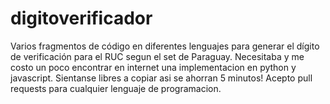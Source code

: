 # digitoverificador
Varios fragmentos de código en diferentes lenguajes para generar el dígito de verificación para el RUC segun el set de Paraguay.
Necesitaba y me costo un poco encontrar en internet una implementacion en python y javascript.
Sientanse libres a copiar asi se ahorran 5 minutos!
Acepto pull requests para cualquier lenguaje de programacion.